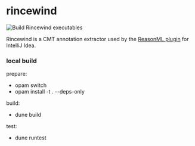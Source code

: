 # rincewind

![Build Rincewind executables](https://github.com/giraud/rincewind/workflows/Build%20Rincewind%20executables/badge.svg?branch=master)

Rincewind is a CMT annotation extractor used by the [ReasonML plugin](https://github.com/reasonml-editor/reasonml-idea-plugin) for IntelliJ Idea.

### local build

prepare:
- opam switch <ocaml version>
- opam install -t . --deps-only

build:
- dune build

test:
- dune runtest 
